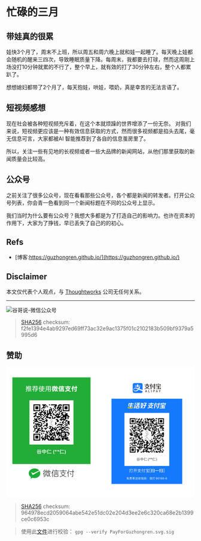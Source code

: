 # 忙碌的三月


## 带娃真的很累

娃快3个月了，周末不上班，所以周五和周六晚上就和娃一起睡了。每天晚上娃都会随机的醒来三四次，导致睡眠质量下降。每周末，我都要去打球，然而这周刚上场没打10分钟就累的不行了，整个早上，就有效的打了30分钟左右，整个人都累趴了。

想想媳妇都带了2个月了，每天抱娃，哄娃，喂奶，真是幸苦的无法言语了。


## 短视频感想

现在社会被各种短视频充斥着，在这个本就烦躁的世界增添了一份无奈。
对我们来说，短视频更应该是一种有效信息获取的方式，然而很多视频都是掐头去尾，毫无信息可言，大家都被AI 智能推荐到了各自的信息茧房里了。

所以，关注一些有见地的长视频或者一些大品牌的新闻网站，从他们那里获取的新闻质量会比较高。

## 公众号

之前关注了很多公众号，现在看看那些公众号，各个都是新闻的转发者。打开公众号列表，你会青一色看到同一个新闻标题在不同的公众号上显示。

我们当时为什么要有公众号？我想大多都是为了打造自己的影响力。也许在资本的作用下，大家为了挣钱，早已丢失了自己的的初心。


## Refs

* [博客:https://guzhongren.github.io/](https://guzhongren.github.io/)

## Disclaimer

本文仅代表个人观点，与 [Thoughtworks](https://www.Thoughtworks.com/) 公司无任何关系。

----
![谷哥说-微信公众号](https://cdn.jsdelivr.net/gh/guzhongren/data-hosting@main/20210819/wechat.ae9zxgscqcg.png)
> [SHA256](https://emn178.github.io/online-tools/sha256_checksum.html) checksum: f2fe1394e4ab9297ed69ff73ac32e9ac1375f01c2102183b509bf9379a5995d6

## 赞助

![PayForGuzhongren](/images/pay/PayForGuzhongren.svg)
> [SHA256](https://emn178.github.io/online-tools/sha256_checksum.html) checksum: 964978ecd2059064abe542e51dc02e204d3ee2e6c320ca68e2b1399ce0c6953c

> 使用此[文件](https://guzhongren.github.io/images/pay/payforguzhongren.svg.sig)进行校验： `gpg --verify PayForGuzhongren.svg.sig`


